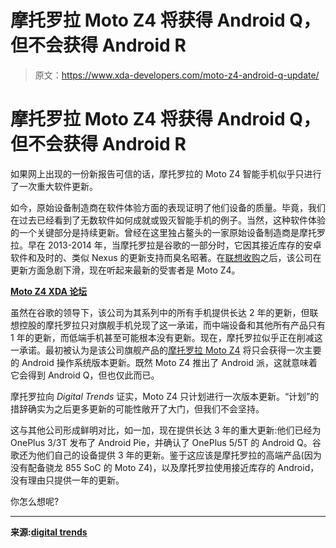 # 摩托罗拉 Moto Z4 将获得 Android Q，但不会获得 Android R

> 原文：<https://www.xda-developers.com/moto-z4-android-q-update/>

# 摩托罗拉 Moto Z4 将获得 Android Q，但不会获得 Android R

如果网上出现的一份新报告可信的话，摩托罗拉的 Moto Z4 智能手机似乎只进行了一次重大软件更新。

如今，原始设备制造商在软件体验方面的表现证明了他们设备的质量。毕竟，我们在过去已经看到了无数软件如何成就或毁灭智能手机的例子。当然，这种软件体验的一个关键部分是持续更新。曾经在这里独占鳌头的一家原始设备制造商是摩托罗拉。早在 2013-2014 年，当摩托罗拉是谷歌的一部分时，它因其接近库存的安卓软件和及时的、类似 Nexus 的更新支持而臭名昭著。在[联想收购](https://www.xda-developers.com/lenovo-is-ditching-their-moto-by-lenovo-branding-plans-reintroducing-motorola-branding/)之后，该公司在更新方面急剧下滑，现在听起来最新的受害者是 Moto Z4。

**[Moto Z4 XDA 论坛](https://forum.xda-developers.com/moto-z4)**

虽然在谷歌的领导下，该公司为其系列中的所有手机提供长达 2 年的更新，但联想控股的摩托罗拉只对旗舰手机兑现了这一承诺，而中端设备和其他所有产品只有 1 年的更新，而低端手机甚至可能根本没有更新。现在，摩托罗拉似乎正在削减这一承诺。最初被认为是该公司旗舰产品的[摩托罗拉 Moto Z4](https://www.xda-developers.com/moto-z4-forums-open/) 将只会获得一次主要的 Android 操作系统版本更新。既然 Moto Z4 推出了 Android 派，这就意味着它会得到 Android Q，但也仅此而已。

摩托罗拉向 *Digital Trends* 证实，Moto Z4 只计划进行一次版本更新。“计划”的措辞确实为之后更多更新的可能性敞开了大门，但我们不会坚持。

这与其他公司形成鲜明对比，如一加，现在提供长达 3 年的重大更新:他们已经为 OnePlus 3/3T 发布了 Android Pie，并确认了 OnePlus 5/5T 的 Android Q。谷歌还为他们自己的设备提供 3 年的更新。鉴于这应该是摩托罗拉的高端产品(因为没有配备骁龙 855 SoC 的 Moto Z4)，以及摩托罗拉使用接近库存的 Android，没有理由只提供一年的更新。

你怎么想呢?

* * *

**来源:[digital trends](https://www.digitaltrends.com/cell-phone-reviews/moto-z4-review/)**